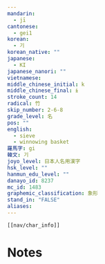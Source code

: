 ```yaml
---
mandarin:
  - jī
cantonese:
  - gei1
korean:
  - 기
korean_native: ""
japanese:
  - KI
japanese_nanori: ""
vietnamese:
middle_chinese_initial: k
middle_chinese_final: ɨ
stroke_count: 14
radical: 竹
skip_number: 2-6-8
grade_level: 名
pos: ""
english:
  - sieve
  - winnowing basket
羅馬字: gi
韓文: 기
joyo_level: 日本人名用漢字
hsk_level: ""
hanmun_edu_level: ""
danayo_id: 8237
mc_id: 1483
graphemic_classification: 象形
stand_in: "FALSE"
aliases:
---
```

```meta-bind-embed
[[nav/char_info]]
```

# Notes
